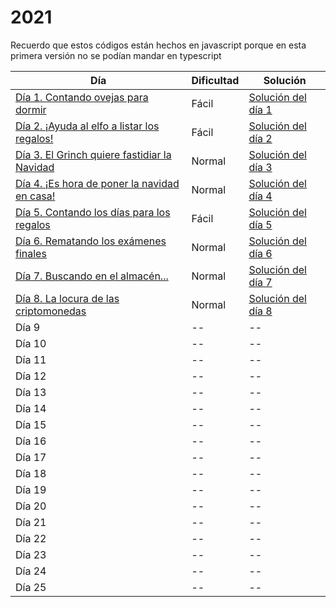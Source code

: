 # 2021

Recuerdo que estos códigos están hechos en javascript porque en esta primera versión no se podían mandar en typescript

| Día | Dificultad | Solución |
| -- | -- | -- |
| [Día 1. Contando ovejas para dormir](2021/dia1.md)   | Fácil | [Solución del día 1](2021/dia1.mjs)   |
| [Día 2. ¡Ayuda al elfo a listar los regalos!](2021/dia2.md)   | Fácil | [Solución del día 2](2021/dia2.mjs) |
| [Día 3. El Grinch quiere fastidiar la Navidad](2021/dia3.md)   | Normal | [Solución del día 3](2021/dia3.mjs) |
| [Día 4. ¡Es hora de poner la navidad en casa!](2021/dia4.md)   | Normal | [Solución del día 4](2021/dia4.mjs) |
| [Día 5. Contando los días para los regalos](2021/dia5.md)   | Fácil | [Solución del día 5](2021/dia5.mjs) |
| [Día 6. Rematando los exámenes finales](2021/dia6.md)   | Normal | [Solución del día 6](2021/dia6.mjs) |
| [Día 7. Buscando en el almacén...](2021/dia7.md)   | Normal | [Solución del día 7](2021/dia7.mjs) |
| [Día 8. La locura de las criptomonedas](2021/dia8.md)   | Normal | [Solución del día 8](2021/dia8.mjs) |
| Día 9 | -- | -- |
| Día 10 | -- | -- |
| Día 11 | -- | -- |
| Día 12 | -- | -- |
| Día 13 | -- | -- |
| Día 14 | -- | -- |
| Día 15 | -- | -- |
| Día 16 | -- | -- |
| Día 17 | -- | -- |
| Día 18 | -- | -- |
| Día 19 | -- | -- |
| Día 20 | -- | -- |
| Día 21 | -- | -- |
| Día 22 | -- | -- |
| Día 23 | -- | -- |
| Día 24 | -- | -- |
| Día 25 | -- | -- |

